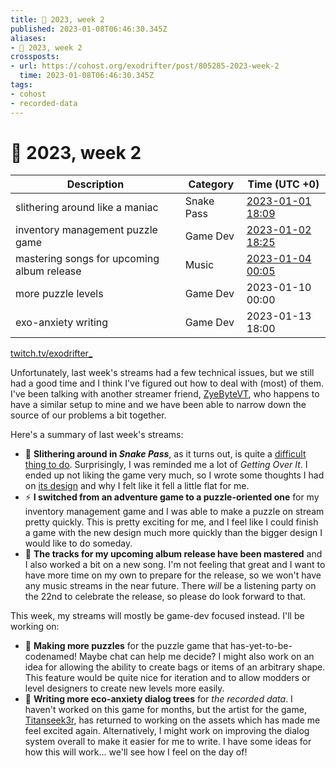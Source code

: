 ```yaml
---
title: 📅 2023, week 2
published: 2023-01-08T06:46:30.345Z
aliases:
- 📅 2023, week 2
crossposts:
- url: https://cohost.org/exodrifter/post/805285-2023-week-2
  time: 2023-01-08T06:46:30.345Z
tags:
- cohost
- recorded-data
---
```


# 📅 2023, week 2

|Description|Category|Time (UTC +0)|
|---|---|---|
|slithering around like a maniac|Snake Pass|[2023-01-01 18:09](https://vods.exodrifter.space/2023/01/01/1809)|
|inventory management puzzle game|Game Dev|[2023-01-02 18:25](https://vods.exodrifter.space/2023/01/02/1825)|
|mastering songs for upcoming album release|Music|[2023-01-04 00:05](https://vods.exodrifter.space/2023/01/04/0005)|
|more puzzle levels|Game Dev|2023-01-10 00:00|
|exo-anxiety writing|Game Dev|2023-01-13 18:00|

[twitch.tv/exodrifter_](https://twitch.tv/exodrifter_)

Unfortunately, last week's streams had a few technical issues, but we still had a good time and I think I've figured out how to deal with (most) of them. I've been talking with another streamer friend, [ZyeByteVT](https://www.twitch.tv/zyebytevt), who happens to have a similar setup to mine and we have been able to narrow down the source of our problems a bit together.

Here's a summary of last week's streams:

- 🐍 **Slithering around in _Snake Pass_**, as it turns out, is quite a [difficult thing to do](https://www.youtube.com/watch?v=Hv7SDtKKWoo). Surprisingly, I was reminded me a lot of _Getting Over It_. I ended up not liking the game very much, so I wrote some thoughts I had on [its design](20230102.md) and why I felt like it fell a little flat for me.
- ⚡ **I switched from an adventure game to a puzzle-oriented one** for my inventory management game and I was able to make a puzzle on stream pretty quickly. This is pretty exciting for me, and I feel like I could finish a game with the new design much more quickly than the bigger design I would like to do someday.
- 🎵 **The tracks for my upcoming album release have been mastered** and I also worked a bit on a new song. I'm not feeling that great and I want to have more time on my own to prepare for the release, so we won't have any music streams in the near future. There _will_ be a listening party on the 22nd to celebrate the release, so please do look forward to that.

This week, my streams will mostly be game-dev focused instead. I'll be working on:

- 🧩 **Making more puzzles** for the puzzle game that has-yet-to-be-codenamed! Maybe chat can help me decide? I might also work on an idea for allowing the ability to create bags or items of an arbitrary shape. This feature would be quite nice for iteration and to allow modders or level designers to create new levels more easily.
- 📝 **Writing more eco-anxiety dialog trees** for _the recorded data_. I haven't worked on this game for months, but the artist for the game, [Titanseek3r](https://www.twitch.tv/titanseek3r), has returned to working on the assets which has made me feel excited again. Alternatively, I might work on improving the dialog system overall to make it easier for me to write. I have some ideas for how this will work... we'll see how I feel on the day of!
